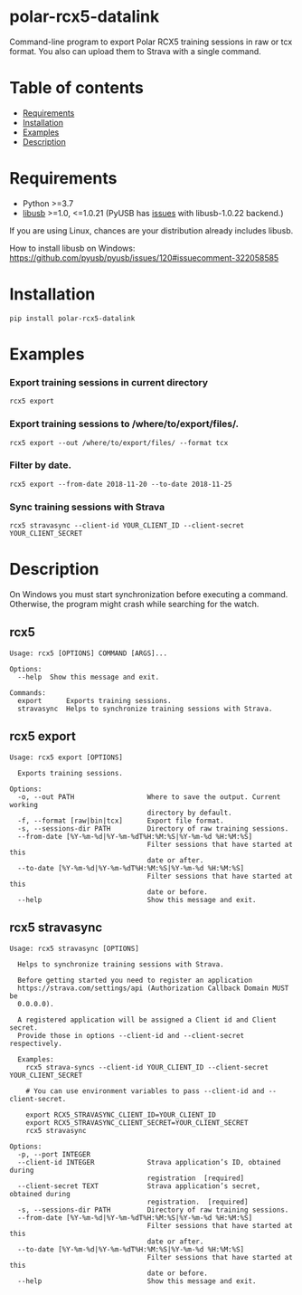 # polar-rcx5-datalink
Command-line program to export Polar RCX5 training sessions in raw or tcx format. You also can upload them to Strava with a single command.

# Table of contents
- [Requirements](#requirements)
- [Installation](#installation)
- [Examples](#examples)
- [Description](#description)

# Requirements
- Python >=3.7
- [libusb](https://libusb.info/) >=1.0, <=1.0.21 (PyUSB has [issues](https://github.com/libusb/libusb/issues/412) with libusb-1.0.22 backend.)


If you are using Linux, chances are your distribution already includes libusb.

How to install libusb on Windows: https://github.com/pyusb/pyusb/issues/120#issuecomment-322058585

# Installation
    pip install polar-rcx5-datalink

# Examples
### Export training sessions in current directory

    rcx5 export

### Export training sessions to /where/to/export/files/.

    rcx5 export --out /where/to/export/files/ --format tcx

### Filter by date.

    rcx5 export --from-date 2018-11-20 --to-date 2018-11-25

### Sync training sessions with Strava

    rcx5 stravasync --client-id YOUR_CLIENT_ID --client-secret YOUR_CLIENT_SECRET

# Description
On Windows you must start synchronization before executing a command. Otherwise, the program might crash while searching for the watch.

## rcx5
    Usage: rcx5 [OPTIONS] COMMAND [ARGS]...

    Options:
      --help  Show this message and exit.

    Commands:
      export      Exports training sessions.
      stravasync  Helps to synchronize training sessions with Strava.

## rcx5 export
    Usage: rcx5 export [OPTIONS]

      Exports training sessions.

    Options:
      -o, --out PATH                  Where to save the output. Current working 
                                      directory by default.
      -f, --format [raw|bin|tcx]      Export file format.
      -s, --sessions-dir PATH         Directory of raw training sessions.
      --from-date [%Y-%m-%d|%Y-%m-%dT%H:%M:%S|%Y-%m-%d %H:%M:%S]
                                      Filter sessions that have started at this
                                      date or after.
      --to-date [%Y-%m-%d|%Y-%m-%dT%H:%M:%S|%Y-%m-%d %H:%M:%S]
                                      Filter sessions that have started at this
                                      date or before.
      --help                          Show this message and exit.

## rcx5 stravasync
    Usage: rcx5 stravasync [OPTIONS]

      Helps to synchronize training sessions with Strava.

      Before getting started you need to register an application
      https://strava.com/settings/api (Authorization Callback Domain MUST be
      0.0.0.0).

      A registered application will be assigned a Client id and Client secret.
      Provide those in options --client-id and --client-secret respectively.

      Examples:
        rcx5 strava-syncs --client-id YOUR_CLIENT_ID --client-secret YOUR_CLIENT_SECRET

        # You can use environment variables to pass --client-id and --client-secret.

        export RCX5_STRAVASYNC_CLIENT_ID=YOUR_CLIENT_ID
        export RCX5_STRAVASYNC_CLIENT_SECRET=YOUR_CLIENT_SECRET
        rcx5 stravasync

    Options:
      -p, --port INTEGER
      --client-id INTEGER             Strava application’s ID, obtained during
                                      registration  [required]
      --client-secret TEXT            Strava application’s secret, obtained during
                                      registration.  [required]
      -s, --sessions-dir PATH         Directory of raw training sessions.
      --from-date [%Y-%m-%d|%Y-%m-%dT%H:%M:%S|%Y-%m-%d %H:%M:%S]
                                      Filter sessions that have started at this
                                      date or after.
      --to-date [%Y-%m-%d|%Y-%m-%dT%H:%M:%S|%Y-%m-%d %H:%M:%S]
                                      Filter sessions that have started at this
                                      date or before.
      --help                          Show this message and exit.